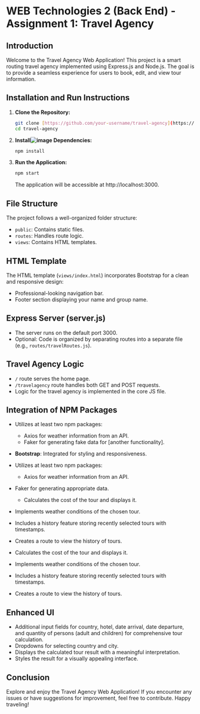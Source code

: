 # WEB Technologies 2 (Back End) - Assignment 1: Travel Agency


## Introduction

Welcome to the Travel Agency Web Application! This project is a smart routing travel agency implemented using Express.js and Node.js. The goal is to provide a seamless experience for users to book, edit, and view tour information.

## Installation and Run Instructions

1. **Clone the Repository:**
    ```bash
    git clone [https://github.com/your-username/travel-agency](https://github.com/Laura902l/ass1/tree/main).git
    cd travel-agency
    ```

2. **Install![image](https://github.com/Laura902l/ass1/assets/121919112/c58b9e7c-8e39-4f48-9d30-7ef82dc88609)
 Dependencies:**
    ```bash
    npm install
    ```

3. **Run the Application:**
    ```bash
    npm start
    ```

   The application will be accessible at http://localhost:3000.

## File Structure

The project follows a well-organized folder structure:

- `public`: Contains static files.
- `routes`: Handles route logic.
- `views`: Contains HTML templates.

## HTML Template

The HTML template (`views/index.html`) incorporates Bootstrap for a clean and responsive design:

- Professional-looking navigation bar.
- Footer section displaying your name and group name.

## Express Server (server.js)

- The server runs on the default port 3000.
- Optional: Code is organized by separating routes into a separate file (e.g., `routes/travelRoutes.js`).

## Travel Agency Logic

- `/` route serves the home page.
- `/travelagency` route handles both GET and POST requests.
- Logic for the travel agency is implemented in the core JS file.

## Integration of NPM Packages

- Utilizes at least two npm packages:
  - Axios for weather information from an API.
  - Faker for generating fake data for [another functionality].
- **Bootstrap**: Integrated for styling and responsiveness.
- Utilizes at least two npm packages:
  - Axios for weather information from an API.
- Faker for generating appropriate data.
  - Calculates the cost of the tour and displays it.
- Implements weather conditions of the chosen tour.
- Includes a history feature storing recently selected tours with timestamps.
- Creates a route to view the history of tours.

- Calculates the cost of the tour and displays it.
- Implements weather conditions of the chosen tour.
- Includes a history feature storing recently selected tours with timestamps.
- Creates a route to view the history of tours.

## Enhanced UI

- Additional input fields for country, hotel, date arrival, date departure, and quantity of persons (adult and children) for comprehensive tour calculation.
- Dropdowns for selecting country and city.
- Displays the calculated tour result with a meaningful interpretation.
- Styles the result for a visually appealing interface.

## Conclusion

Explore and enjoy the Travel Agency Web Application! If you encounter any issues or have suggestions for improvement, feel free to contribute. Happy traveling!
